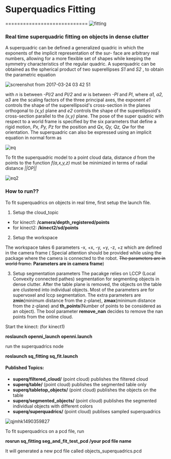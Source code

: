 # Superquadics Fitting
============================
![fitting](https://user-images.githubusercontent.com/3790876/31579784-003e5e78-b0fb-11e7-8acc-b652655fbdbf.jpg)


### Real time superquadric fitting on objects in dense clutter

A superquadric can be defined a generalized quadric in
which the exponents of the implicit representation of the sur-
face are arbitrary real numbers, allowing for a more flexible
set of shapes while keeping the symmetry characteristics of
the regular quadric. A superquadric can be obtained as the spherical
product of two superellipses *S1* and *S2* , to obtain the
parametric equation


![screenshot from 2017-03-24 03 42 51](https://cloud.githubusercontent.com/assets/3790876/24288733/210b1a90-1044-11e7-829a-a70ffa63d904.png)

with *n* is between *-PI/2* and *PI/2* and *w* is between *-PI* and *PI*, where *a1, a2, a3* are the scaling factors of the three principal axes, the exponent *e1* controls the shape of the superellipsoid's cross-section in the planes orthogonal to *(x,y)* plane and *e2* controls the shape of the superellipsoid's cross-section parallel to the *(x,y)* plane. The pose of the super quadric with respect to a world frame is specified by the six parameters that define a rigid motion, *Px, Py, Pz* for the position and *Qx, Qy, Qz, Qw* for the orientation. The superquadric can also be expressed using an implicit equation in normal form as


![eq](https://cloud.githubusercontent.com/assets/3790876/24290189/ab40168e-1049-11e7-9fad-9948dc7a9920.png)


To fit the superquadric model to a point cloud data, distance *d* from the points to the function *f(a,x,y,z)* must be minimized  in terms of radial distance *||OP||*

![eq2](https://cloud.githubusercontent.com/assets/3790876/24290336/3526a5d4-104a-11e7-91fe-19322148df95.png)


### How to run??

To fit superquadrics on objects in real time, first setup the launch file. 
1. Setup the cloud_topic
* for kinect1: **/camera/depth_registered/points**
* for kinect2: **/kinect2/sd/points**
2. Setup the workspace


The workspace takes 6 parameters -x, +x, -y, +y, -z, +z which are defined in the camera frame ( Special attention should be provided while using the package where the camera is connected to the robot. ~~The parameters are in world frame.~~ **Parameters are in camera frame**)

3. Setup segmentation parameters
The pacakge relies on LCCP (Local Convexity connected pathes) segmentation for segmenting objects in dense clutter. After the table plane is removed, the objects on the table are clustered into individual objects. Most of the parameters are for supervoxel and lccp segmentation. The extra parameters are **zmin**(minimum distance from the z-plane), **zmax**(minimum distance from the z-plane) and **th_points**(Number of points to be considered as an object). The bool parameter **remove_nan** decides to remove the nan points from the online cloud.

Start the kinect: (for kinect1)

**roslaunch openni_launch openni.launch**

run the superquadrics node

**roslaunch sq_fitting sq_fit.launch**

#### Published Topics:
* **superq/filtered_cloud/** (point cloud) publishes the filtered cloud
* **superq/table/** (point cloud) publishes the segmented table only
* **superq/tabletop_objects/** (point cloud) publishes the objects on the table
* **superq/segmented_objects/** (point cloud) publishes the segmented individual objects with different colors
* **superq/superquadrics/** (point cloud) publises sampled superquadrics

![qjmhk1490359827](https://cloud.githubusercontent.com/assets/3790876/24294828/c4fc270c-105d-11e7-9248-cb32d9a5ea37.jpg)

To fit superquadrics on a pcd file, run

**rosrun sq_fitting seg_and_fit_test_pcd /your pcd file name**

It will generated a new pcd file called objects_superquadrics.pcd
